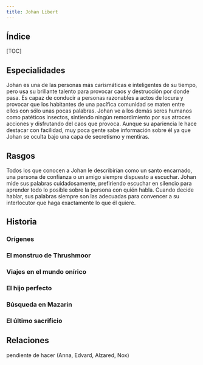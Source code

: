 ```yaml
---
title: Johan Libert
---
```




## Índice

[TOC]

## Especialidades

Johan es una de las personas más carismáticas e inteligentes de su tiempo, pero usa su brillante talento para provocar caos y destrucción por donde pasa. Es capaz de conducir a personas razonables a actos de locura y provocar que los habitantes de una pacífica comunidad se maten entre ellos con sólo unas pocas palabras. Johan ve a los demás seres humanos como patéticos insectos, sintiendo ningún remordimiento por sus atroces acciones y disfrutando del caos que provoca. Aunque su apariencia le hace destacar con facilidad, muy poca gente sabe información sobre él ya que Johan se oculta bajo una capa de secretismo y mentiras. 

## Rasgos

Todos los que conocen a Johan le describirían como un santo encarnado, una persona de confianza o un amigo siempre dispuesto a escuchar. Johan mide sus palabras cuidadosamente, prefiriendo escuchar en silencio para aprender todo lo posible sobre la persona con quién habla. Cuando decide hablar, sus palabras siempre son las adecuadas para convencer a su interlocutor que haga exactamente lo que él quiere. 

## Historia

### Orígenes

### El monstruo de Thrushmoor

### Viajes en el mundo onírico

### El hijo perfecto

### Búsqueda en Mazarin

### El último sacrificio

## Relaciones

pendiente de hacer (Anna, Edvard, Alzared, Nox)
